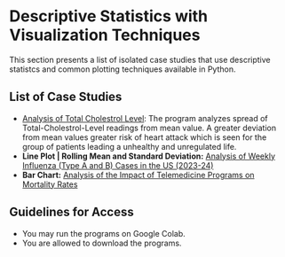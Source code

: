 # Descriptive Statistics with Visualization Techniques
This section presents a list of isolated case studies that use descriptive statistcs and common plotting techniques available in Python. 

## List of Case Studies 
- [Analysis of Total Cholestrol Level](https://github.com/Pragya-Ghosh/Prog1-VIS-Analysis-of-Total-Cholestrol-Level): The program analyzes spread of Total-Cholestrol-Level readings from mean value. A greater deviation from mean values greater risk of heart attack which is seen for the group of patients leading a unhealthy and unregulated life.
- **Line Plot | Rolling Mean and Standard Deviation:** [Analysis of Weekly Influenza (Type A and B) Cases in the US (2023-24)](https://github.com/Pragya-Ghosh/VIS-Analysis-of-Influenza)
- **Bar Chart:** [Analysis of the Impact of Telemedicine Programs on Mortality Rates](https://github.com/Pragya-Ghosh/VIS-Analysis-of-Telemedicine)

## Guidelines for Access
- You may run the programs on Google Colab.
- You are allowed to download the programs.

